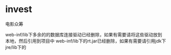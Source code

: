 invest
======

电影众筹

web-inf/lib下多余的的数据库连接驱动已经删除，如果有需要请将这些驱动放到本地，然后引用到项目中
web-inf/lib下的rt.jar已经删除，如果有需要请引用jdk下jre/lib下的
